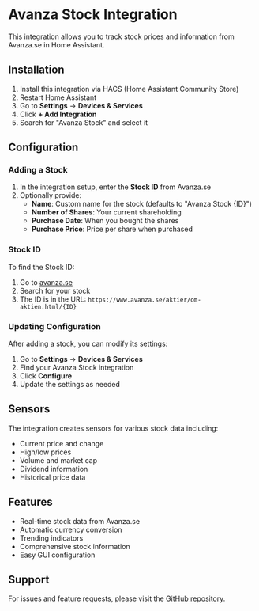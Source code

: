 # Avanza Stock Integration

This integration allows you to track stock prices and information from Avanza.se in Home Assistant.

## Installation

1. Install this integration via HACS (Home Assistant Community Store)
2. Restart Home Assistant
3. Go to **Settings** → **Devices & Services**
4. Click **+ Add Integration**
5. Search for "Avanza Stock" and select it

## Configuration

### Adding a Stock

1. In the integration setup, enter the **Stock ID** from Avanza.se
2. Optionally provide:
   - **Name**: Custom name for the stock (defaults to "Avanza Stock {ID}")
   - **Number of Shares**: Your current shareholding
   - **Purchase Date**: When you bought the shares
   - **Purchase Price**: Price per share when purchased

### Stock ID

To find the Stock ID:
1. Go to [avanza.se](https://www.avanza.se)
2. Search for your stock
3. The ID is in the URL: `https://www.avanza.se/aktier/om-aktien.html/{ID}`

### Updating Configuration

After adding a stock, you can modify its settings:
1. Go to **Settings** → **Devices & Services**
2. Find your Avanza Stock integration
3. Click **Configure**
4. Update the settings as needed

## Sensors

The integration creates sensors for various stock data including:
- Current price and change
- High/low prices
- Volume and market cap
- Dividend information
- Historical price data

## Features

- Real-time stock data from Avanza.se
- Automatic currency conversion
- Trending indicators
- Comprehensive stock information
- Easy GUI configuration

## Support

For issues and feature requests, please visit the [GitHub repository](https://github.com/custom-components/sensor.avanza_stock).
